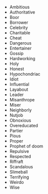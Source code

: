 
* Ambitious
* Authoritative
* Boor
* Borrower
* Celebrity
* Charitable
* Cheat
* Dangerous
* Entertainer
* Gossip
* Hardworking
* Holy
* Honest
* Hypochondriac
* Idiot
* Influential
* Layabout
* Leader
* Misanthrope
* Miser
* Neighborly
* Nutjob
* Obnoxious
* Overeducated
* Partier
* Pious
* Proper
* Prophet of doom
* Repulsive
* Respected
* Riffraft
* Scandalous
* Slimeball
* Terrifying
* Weirdo
* Wise